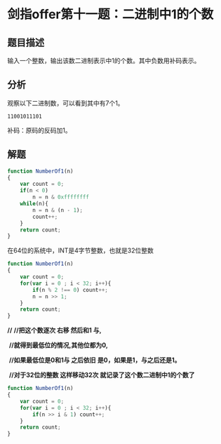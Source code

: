 # 剑指offer第十一题：二进制中1的个数

## 题目描述

输入一个整数，输出该数二进制表示中1的个数。其中负数用补码表示。

## 分析

观察以下二进制数，可以看到其中有7个1。

`11001011101`

补码：原码的反码加1。

## 解题

```javascript
function NumberOf1(n)
{
    var count = 0;
    if(n < 0)
        n = n & 0xffffffff
    while(n){
        n = n & (n - 1);
        count++;
    }
    return count;
}
```



在64位的系统中，INT是4字节整数，也就是32位整数

```javascript
function NumberOf1(n)
{
    var count = 0;
    for(var i = 0 ; i < 32; i++){
        if(n % 2 !== 0) count++;
        n = n >> 1;
    }
    return count;
}
```



**//**      **//把这个数逐次 右移 然后和1 与,**  

​      **//就得到最低位的情况,其他位都为0,**  

​      **//如果最低位是0和1与 之后依旧**        **是0，如果是1，与之后还是1。**  

​      **//对于32位的整数 这样移动32次 就记录了这个数二进制中1的个数了** 

```javascript
function NumberOf1(n)
{
    var count = 0;
    for(var i = 0 ; i < 32; i++){
        if(n >> i & 1) count++;
    }
    return count;
}
```

